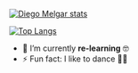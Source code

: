 
[![Diego Melgar stats](https://github-readme-stats.vercel.app/api?username=xdiegom&count_private=true&show_icons=true&theme=radical)](https://github.com/anuraghazra/github-readme-stats)

[![Top Langs](https://github-readme-stats.vercel.app/api/top-langs/?username=xdiegom&layout=compact&count_private=true&theme=radical)](https://github.com/anuraghazra/github-readme-stats)

- 🌱 I’m currently **re-learning** 🤓
- ⚡ Fun fact: I like to dance 🕺🏻

<!--
**xdiegom/xdiegom** is a ✨ _special_ ✨ repository because its `README.md` (this file) appears on your GitHub profile.

Here are some ideas to get you started:

- 🔭 I’m currently working on ...
- 👯 I’m looking to collaborate on ...
- 🤔 I’m looking for help with ...
- 💬 Ask me about ...
- 📫 How to reach me: ...
- 😄 Pronouns: ...
-->
